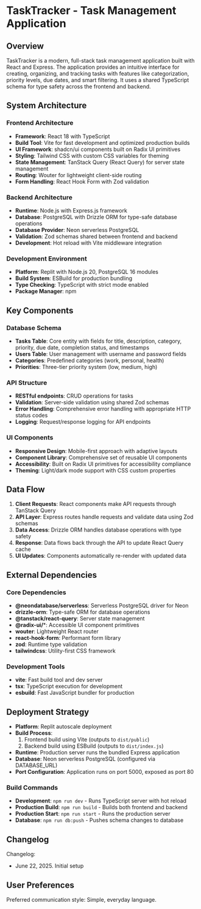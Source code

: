 # TaskTracker - Task Management Application

## Overview

TaskTracker is a modern, full-stack task management application built with React and Express. The application provides an intuitive interface for creating, organizing, and tracking tasks with features like categorization, priority levels, due dates, and smart filtering. It uses a shared TypeScript schema for type safety across the frontend and backend.

## System Architecture

### Frontend Architecture
- **Framework**: React 18 with TypeScript
- **Build Tool**: Vite for fast development and optimized production builds
- **UI Framework**: shadcn/ui components built on Radix UI primitives
- **Styling**: Tailwind CSS with custom CSS variables for theming
- **State Management**: TanStack Query (React Query) for server state management
- **Routing**: Wouter for lightweight client-side routing
- **Form Handling**: React Hook Form with Zod validation

### Backend Architecture
- **Runtime**: Node.js with Express.js framework
- **Database**: PostgreSQL with Drizzle ORM for type-safe database operations
- **Database Provider**: Neon serverless PostgreSQL
- **Validation**: Zod schemas shared between frontend and backend
- **Development**: Hot reload with Vite middleware integration

### Development Environment
- **Platform**: Replit with Node.js 20, PostgreSQL 16 modules
- **Build System**: ESBuild for production bundling
- **Type Checking**: TypeScript with strict mode enabled
- **Package Manager**: npm

## Key Components

### Database Schema
- **Tasks Table**: Core entity with fields for title, description, category, priority, due date, completion status, and timestamps
- **Users Table**: User management with username and password fields
- **Categories**: Predefined categories (work, personal, health)
- **Priorities**: Three-tier priority system (low, medium, high)

### API Structure
- **RESTful endpoints**: CRUD operations for tasks
- **Validation**: Server-side validation using shared Zod schemas
- **Error Handling**: Comprehensive error handling with appropriate HTTP status codes
- **Logging**: Request/response logging for API endpoints

### UI Components
- **Responsive Design**: Mobile-first approach with adaptive layouts
- **Component Library**: Comprehensive set of reusable UI components
- **Accessibility**: Built on Radix UI primitives for accessibility compliance
- **Theming**: Light/dark mode support with CSS custom properties

## Data Flow

1. **Client Requests**: React components make API requests through TanStack Query
2. **API Layer**: Express routes handle requests and validate data using Zod schemas
3. **Data Access**: Drizzle ORM handles database operations with type safety
4. **Response**: Data flows back through the API to update React Query cache
5. **UI Updates**: Components automatically re-render with updated data

## External Dependencies

### Core Dependencies
- **@neondatabase/serverless**: Serverless PostgreSQL driver for Neon
- **drizzle-orm**: Type-safe ORM for database operations
- **@tanstack/react-query**: Server state management
- **@radix-ui/***: Accessible UI component primitives
- **wouter**: Lightweight React router
- **react-hook-form**: Performant form library
- **zod**: Runtime type validation
- **tailwindcss**: Utility-first CSS framework

### Development Tools
- **vite**: Fast build tool and dev server
- **tsx**: TypeScript execution for development
- **esbuild**: Fast JavaScript bundler for production

## Deployment Strategy

- **Platform**: Replit autoscale deployment
- **Build Process**: 
  1. Frontend build using Vite (outputs to `dist/public`)
  2. Backend build using ESBuild (outputs to `dist/index.js`)
- **Runtime**: Production server runs the bundled Express application
- **Database**: Neon serverless PostgreSQL (configured via DATABASE_URL)
- **Port Configuration**: Application runs on port 5000, exposed as port 80

### Build Commands
- **Development**: `npm run dev` - Runs TypeScript server with hot reload
- **Production Build**: `npm run build` - Builds both frontend and backend
- **Production Start**: `npm run start` - Runs the production server
- **Database**: `npm run db:push` - Pushes schema changes to database

## Changelog

Changelog:
- June 22, 2025. Initial setup

## User Preferences

Preferred communication style: Simple, everyday language.
